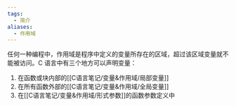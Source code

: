 ```yaml
---
tags:
  - 简介
aliases:
  - 作用域
---
```

任何一种编程中，作用域是程序中定义的变量所存在的区域，超过该区域变量就不能被访问。C 语言中有三个地方可以声明变量：

1.  在函数或块内部的[[C语言笔记/变量&作用域/局部变量]]
2.  在所有函数外部的[[C语言笔记/变量&作用域/全局变量]]
3.  在[[C语言笔记/变量&作用域/形式参数]]的函数参数定义中